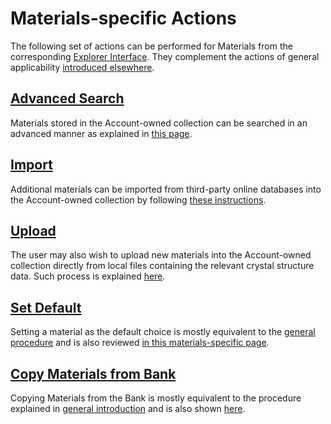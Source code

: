 # Materials-specific Actions

The following set of actions can be performed for Materials from the corresponding [Explorer Interface](../ui/explorer.md). They complement the actions of general applicability [introduced elsewhere](../../entities-general/actions/overview.md).

## [Advanced Search](advanced-search.md)

Materials stored in the Account-owned collection can be searched in an advanced manner as explained in [this page](advanced-search.md).

## [Import](import.md)

Additional materials can be imported from third-party online databases into the Account-owned collection by following [these instructions](import.md).

## [Upload](upload.md)

The user may also wish to upload new materials into the Account-owned collection directly from local files containing the relevant crystal structure data. Such process is explained [here](upload.md).

## [Set Default](set-default.md)

Setting a material as the default choice is mostly equivalent to the [general procedure](../../entities-general/actions/set-default.md) and is also reviewed [in this materials-specific page](set-default.md).

## [Copy Materials from Bank](copy-bank.md)

Copying Materials from the Bank is mostly equivalent to the procedure explained in [general introduction](../../entities-general/actions/copy-bank.md) and is also shown [here](copy-bank.md).
